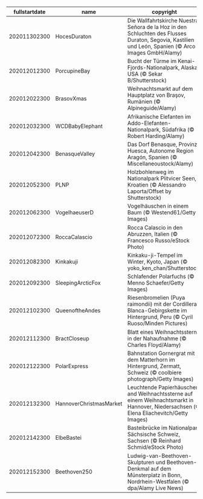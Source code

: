 |fullstartdate|name|copyright|title|image|
|--|--|--|--|--|
202011302300|HocesDuraton|Die Wallfahrtskirche Nuestra Señora de la Hoz in den Schluchten des Flusses Duraton, Segovia, Kastilien und León, Spanien (© Arco Images GmbH/Alamy)|Versteck in der Schlucht|![](/de-DE/2020/12/202011302300HocesDuraton.jpg)|
202012012300|PorcupineBay|Bucht der Türme im Kenai-Fjords-Nationalpark, Alaska, USA (© Sekar B/Shutterstock)|Schutz für Alaska|![](/de-DE/2020/12/202012012300PorcupineBay.jpg)|
202012022300|BrasovXmas|Weihnachtsmarkt auf dem Hauptplatz von Braşov, Rumänien (© Alpineguide/Alamy)|Ein Karpaten-Weihnachtsmarkt|![](/de-DE/2020/12/202012022300BrasovXmas.jpg)|
202012032300|WCDBabyElephant|Afrikanische Elefanten im Addo-Elefanten-Nationalpark, Südafrika (© Robert Harding/Alamy)|Kleiner unter Großen|![](/de-DE/2020/12/202012032300WCDBabyElephant.jpg)|
202012042300|BenasqueValley|Das Dorf Benasque, Provinz Huesca, Autonome Region Aragón, Spanien (© Miscellaneoustock/Alamy)|Ein malerisches Winterdorf|![](/de-DE/2020/12/202012042300BenasqueValley.jpg)|
202012052300|PLNP|Holzbohlenweg im Nationalpark Plitvicer Seen, Kroatien (© Alessandro Laporta/Offset by Shutterstock)|Ein verstecktes Juwel in Kroatien|![](/de-DE/2020/12/202012052300PLNP.jpg)|
202012062300|VogelhaeuserD|Vogelhäuschen in einem Baum (© Westend61/Getty Images)|Bereit zur Fütterung|![](/de-DE/2020/12/202012062300VogelhaeuserD.jpg)|
202012072300|RoccaCalascio|Rocca Calascio in den Abruzzen, Italien (© Francesco Russo/eStock Photo)|Eine Festung im Himmel|![](/de-DE/2020/12/202012072300RoccaCalascio.jpg)|
202012082300|Kinkakuji|Kinkaku-ji-Tempel im Winter, Kyoto, Japan (© yoko_ken_chan/Shutterstock)|Der „Goldene Pavillon“|![](/de-DE/2020/12/202012082300Kinkakuji.jpg)|
202012092300|SleepingArcticFox|Schlafender Polarfuchs (© Menno Schaefer/Getty Images)|Wovon mag dieser Fuchs träumen?|![](/de-DE/2020/12/202012092300SleepingArcticFox.jpg)|
202012102300|QueenoftheAndes|Riesenbromelien (Puya raimondii) mit der Cordillera-Blanca-Gebirgskette im Hintergrund, Peru (© Cyril Ruoso/Minden Pictures)|„Königin der Anden“|![](/de-DE/2020/12/202012102300QueenoftheAndes.jpg)|
202012112300|BractCloseup|Blatt eines Weihnachtssterns in der Nahaufnahme (© Charles Floyd/Alamy)|Was ist hier abgebildet?|![](/de-DE/2020/12/202012112300BractCloseup.jpg)|
202012122300|PolarExpress|Bahnstation Gornergrat mit dem Matterhorn im Hintergrund, Zermatt, Schweiz (© coolbiere photograph/Getty Images)|Bahnfahren auf 3.089 Meter über dem Meer|![](/de-DE/2020/12/202012122300PolarExpress.jpg)|
202012132300|HannoverChristmasMarket|Leuchtende Papierhäuschen and Weihnachtssterne auf einem Weihnachtsmarkt in Hannover, Niedersachsen (© Elena Eliachevitch/Getty Images)|Leuchten in der Nacht|![](/de-DE/2020/12/202012132300HannoverChristmasMarket.jpg)|
202012142300|ElbeBastei|Basteibrücke im Nationalpark Sächsische Schweiz, Sachsen (© Reinhard Schmid/eStock Photo)|Winter an der Bastei|![](/de-DE/2020/12/202012142300ElbeBastei.jpg)|
202012152300|Beethoven250|Ludwig-van-Beethoven-Skulpturen und Beethoven-Denkmal auf dem Münsterplatz in Bonn, Nordrhein-Westfalen (© dpa/Alamy Live News)|Beethovens 250. Geburtstag|![](/de-DE/2020/12/202012152300Beethoven250.jpg)|
